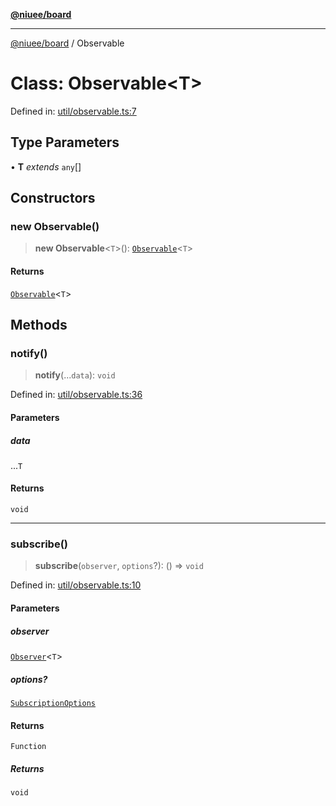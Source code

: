[**@niuee/board**](../README.md)

***

[@niuee/board](../globals.md) / Observable

# Class: Observable\<T\>

Defined in: [util/observable.ts:7](https://github.com/niuee/board/blob/a0a1179721d4f4b943b6a9bc156753ac9737e502/src/util/observable.ts#L7)

## Type Parameters

• **T** *extends* `any`[]

## Constructors

### new Observable()

> **new Observable**\<`T`\>(): [`Observable`](Observable.md)\<`T`\>

#### Returns

[`Observable`](Observable.md)\<`T`\>

## Methods

### notify()

> **notify**(...`data`): `void`

Defined in: [util/observable.ts:36](https://github.com/niuee/board/blob/a0a1179721d4f4b943b6a9bc156753ac9737e502/src/util/observable.ts#L36)

#### Parameters

##### data

...`T`

#### Returns

`void`

***

### subscribe()

> **subscribe**(`observer`, `options`?): () => `void`

Defined in: [util/observable.ts:10](https://github.com/niuee/board/blob/a0a1179721d4f4b943b6a9bc156753ac9737e502/src/util/observable.ts#L10)

#### Parameters

##### observer

[`Observer`](../type-aliases/Observer.md)\<`T`\>

##### options?

[`SubscriptionOptions`](../interfaces/SubscriptionOptions.md)

#### Returns

`Function`

##### Returns

`void`
